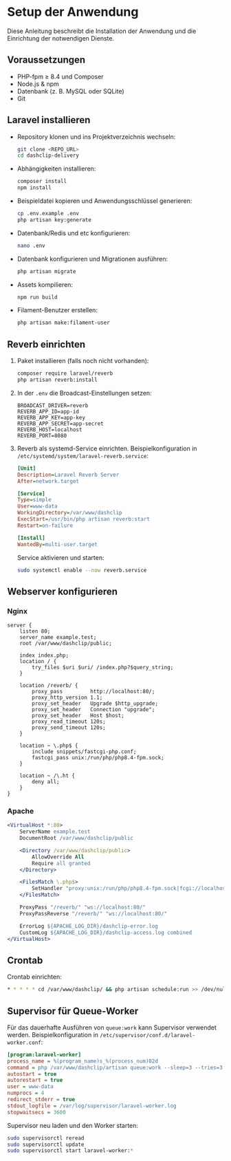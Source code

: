 # Setup der Anwendung

Diese Anleitung beschreibt die Installation der Anwendung und die Einrichtung der notwendigen Dienste.

## Voraussetzungen

- PHP-fpm ≥ 8.4 und Composer
- Node.js & npm
- Datenbank (z. B. MySQL oder SQLite)
- Git

## Laravel installieren

- Repository klonen und ins Projektverzeichnis wechseln:
   ```bash
   git clone <REPO_URL>
   cd dashclip-delivery
   ```
- Abhängigkeiten installieren:
   ```bash
   composer install
   npm install
   ```
- Beispieldatei kopieren und Anwendungsschlüssel generieren:
   ```bash
   cp .env.example .env
   php artisan key:generate
   ```

- Datenbank/Redis und etc konfigurieren:
   ```bash
   nano .env
   ```

- Datenbank konfigurieren und Migrationen ausführen:
   ```bash
   php artisan migrate
   ```
- Assets kompilieren:
   ```bash
   npm run build
   ```
- Filament-Benutzer erstellen:
   ```bash
   php artisan make:filament-user
   ```

## Reverb einrichten

1. Paket installieren (falls noch nicht vorhanden):
   ```bash
   composer require laravel/reverb
   php artisan reverb:install
   ```
2. In der `.env` die Broadcast-Einstellungen setzen:
   ```
   BROADCAST_DRIVER=reverb
   REVERB_APP_ID=app-id
   REVERB_APP_KEY=app-key
   REVERB_APP_SECRET=app-secret
   REVERB_HOST=localhost
   REVERB_PORT=8080
   ```
3. Reverb als systemd-Service einrichten. Beispielkonfiguration in `/etc/systemd/system/laravel-reverb.service`:
   ```ini
   [Unit]
   Description=Laravel Reverb Server
   After=network.target

   [Service]
   Type=simple
   User=www-data
   WorkingDirectory=/var/www/dashclip
   ExecStart=/usr/bin/php artisan reverb:start
   Restart=on-failure

   [Install]
   WantedBy=multi-user.target
   ```
   Service aktivieren und starten:
   ```bash
   sudo systemctl enable --now reverb.service
   ```

## Webserver konfigurieren

### Nginx

```nginx
server {
    listen 80;
    server_name example.test;
    root /var/www/dashclip/public;

    index index.php;
    location / {
        try_files $uri $uri/ /index.php?$query_string;
    }

    location /reverb/ {
        proxy_pass         http://localhost:80/;
        proxy_http_version 1.1;
        proxy_set_header   Upgrade $http_upgrade;
        proxy_set_header   Connection "upgrade";
        proxy_set_header   Host $host;
        proxy_read_timeout 120s;
        proxy_send_timeout 120s;
    }

    location ~ \.php$ {
        include snippets/fastcgi-php.conf;
        fastcgi_pass unix:/run/php/php8.4-fpm.sock;
    }

    location ~ /\.ht {
        deny all;
    }
}
```

### Apache

```apache
<VirtualHost *:80>
    ServerName example.test
    DocumentRoot /var/www/dashclip/public

    <Directory /var/www/dashclip/public>
        AllowOverride All
        Require all granted
    </Directory>

    <FilesMatch \.php$>
        SetHandler "proxy:unix:/run/php/php8.4-fpm.sock|fcgi://localhost/"
    </FilesMatch>

    ProxyPass "/reverb/" "ws://localhost:80/"
    ProxyPassReverse "/reverb/" "ws://localhost:80/"

    ErrorLog ${APACHE_LOG_DIR}/dashclip-error.log
    CustomLog ${APACHE_LOG_DIR}/dashclip-access.log combined
</VirtualHost>
```

## Crontab

Crontab einrichten:

```bash
* * * * * cd /var/www/dashclip/ && php artisan schedule:run >> /dev/null 2>&1
```

## Supervisor für Queue-Worker

Für das dauerhafte Ausführen von `queue:work` kann Supervisor verwendet werden.
Beispielkonfiguration in `/etc/supervisor/conf.d/laravel-worker.conf`:

```ini
[program:laravel-worker]
process_name = %(program_name)s_%(process_num)02d
command = php /var/www/dashclip/artisan queue:work --sleep=3 --tries=3
autostart = true
autorestart = true
user = www-data
numprocs = 4
redirect_stderr = true
stdout_logfile = /var/log/supervisor/laravel-worker.log
stopwaitsecs = 3600
```

Supervisor neu laden und den Worker starten:

```bash
sudo supervisorctl reread
sudo supervisorctl update
sudo supervisorctl start laravel-worker:*
```
